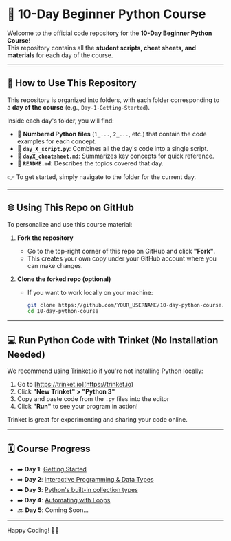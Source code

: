 # 🐍 10-Day Beginner Python Course

Welcome to the official code repository for the **10-Day Beginner Python Course**!  
This repository contains all the **student scripts, cheat sheets, and materials** for each day of the course.

---

## 🚀 How to Use This Repository

This repository is organized into folders, with each folder corresponding to a **day of the course** (e.g., `Day-1-Getting-Started`).

Inside each day's folder, you will find:

- 🔢 **Numbered Python files** (`1_...`, `2_...`, etc.) that contain the code examples for each concept.
- 🧩 **`day_X_script.py`**: Combines all the day's code into a single script.
- 📄 **`dayX_cheatsheet.md`**: Summarizes key concepts for quick reference.
- 📘 **`README.md`**: Describes the topics covered that day.

👉 To get started, simply navigate to the folder for the current day.

---

## 🌐 Using This Repo on GitHub

To personalize and use this course material:

1. **Fork the repository**  
   - Go to the top-right corner of this repo on GitHub and click **"Fork"**.
   - This creates your own copy under your GitHub account where you can make changes.

2. **Clone the forked repo (optional)**  
   - If you want to work locally on your machine:
     ```bash
     git clone https://github.com/YOUR_USERNAME/10-day-python-course.git
     cd 10-day-python-course
     ```

---

## 💻 Run Python Code with Trinket (No Installation Needed)

We recommend using [Trinket.io](https://trinket.io) if you're not installing Python locally:

1. Go to [https://trinket.io](https://trinket.io)
2. Click **"New Trinket" > "Python 3"**
3. Copy and paste code from the `.py` files into the editor
4. Click **"Run"** to see your program in action!

Trinket is great for experimenting and sharing your code online.

---

## 🗓️ Course Progress

- ➡️ **Day 1**: [Getting Started](./Day-1-Getting-Started) 
- ➡️ **Day 2**: [Interactive Programming & Data Types](./Day-2-Interactive-Programming%20%2B%20Data-Types/)  
- ➡️ **Day 3**: [Python's built-in collection types](./Day-3-Python%27s-built-in-collection-types/)
- ➡️ **Day 4**: [Automating with Loops](./Day-4-Automating-with-loops/) 
- 🔜 **Day 5**: Coming Soon...

---

Happy Coding! 🐍✨
